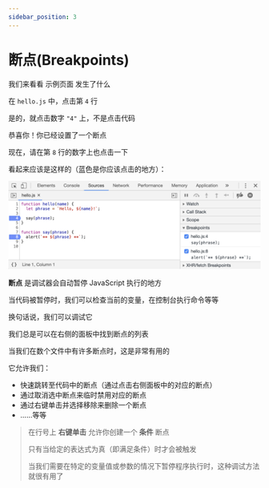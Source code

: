 ```yaml
---
sidebar_position: 3
---
```


# 断点(Breakpoints)

我们来看看 示例页面 发生了什么

在 `hello.js` 中，点击第 `4` 行

是的，就点击数字 `"4"` 上，不是点击代码

恭喜你！你已经设置了一个断点

现在，请在第 `8` 行的数字上也点击一下

看起来应该是这样的（蓝色是你应该点击的地方）：

![debug_in_the_browser-04](../img/debug_in_the_browser-04.png)

**断点** 是调试器会自动暂停 JavaScript 执行的地方

当代码被暂停时，我们可以检查当前的变量，在控制台执行命令等等

换句话说，我们可以调试它

我们总是可以在右侧的面板中找到断点的列表

当我们在数个文件中有许多断点时，这是非常有用的

它允许我们：

- 快速跳转至代码中的断点（通过点击右侧面板中的对应的断点）
- 通过取消选中断点来临时禁用对应的断点
- 通过右键单击并选择移除来删除一个断点
- ……等等

> 在行号上 **右键单击** 允许你创建一个 **条件** 断点
>
> 只有当给定的表达式为真（即满足条件）时才会被触发
>
> 当我们需要在特定的变量值或参数的情况下暂停程序执行时，这种调试方法就很有用了

